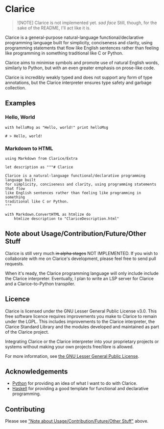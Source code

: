 # Clarice

> ![NOTE]
> Clarice is not implemented yet. *sad face*
> Still, though, for the sake of the README, I'll act like it is.

Clarice is a general-purpose natural-language functional/declarative programming
language built for simplicity, conciseness and clarity, using programming
statements that flow like English sentences rather than feeling like programming
in something traditional like C or Python.

Clarice aims to minimise symbols and promote use of natural English words,
similarly to Python, but with an even greater emphasis on prose-like code.

Clarice is incredibly weakly typed and does not support any form of type
annotations, but the Clarice interpreter ensures type safety and garbage
collection.

## Examples

### Hello, World

```clarice
with helloMsg as "Hello, world!" print helloMsg

# > Hello, world!
```

### Markdown to HTML

```clarice
using Markdown from Clarice/Extra

let description as """# Clarice

Clarice is a natural-language functional/declarative programming language built
for simplicity, conciseness and clarity, using programming statements that flow
like English sentences rather than feeling like programming in something
traditional like C or Python.
"""

with Markdown.ConvertHTML as htmlize do
    htmlize description to "ClariceDescription.html"
```

## Note about Usage/Contribution/Future/Other Stuff

Clarice is still very much ~~in alpha stages~~ NOT IMPLEMENTED. If you wish to
collaborate with me on Clarice's development, please feel free to send pull
requests.

When it's ready, the Clarice programming language will only include include the
Clarice interpreter. Eventually, I plan to write an LSP server for Clarice and a
Clarice-to-Python transpiler.

## Licence

Clarice is licensed under the GNU Lesser General Public License v3.0. This free
software licence requires improvements you make to Clarice to remain under the
LGPL. This includes improvements to the Clarice interpreter, the Clarice
Standard Library and the modules developed and maintained as part of the Clarice
project.

Integrating Clarice or the Clarice interpreter into your proprietary projects or
systems without making your own projects free/libre is allowed.

For more information, see
[the GNU Lesser General Public License](https://www.gnu.org/licenses/lgpl-3.0.html).

## Acknowledgements

- [Python](https://www.python.org/) for providing an idea of what I want to do
with Clarice.
- [Haskell](https://www.haskell.org/) for providing a good template for
functional and declarative programming.

## Contributing

Please see
["Note about Usage/Contribution/Future/Other Stuff"](#note-about-usagecontributionfutureother-stuff) above.
